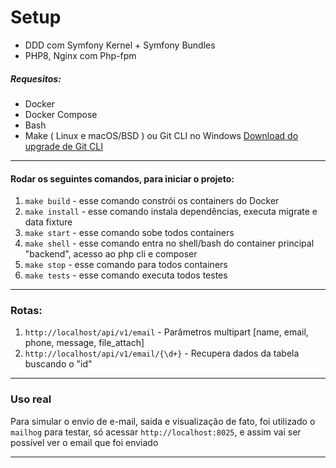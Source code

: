 # Setup

- DDD com Symfony Kernel + Symfony Bundles
- PHP8, Nginx com Php-fpm

##### Requesitos: 
- Docker
- Docker Compose
- Bash
- Make ( Linux e macOS/BSD ) ou Git CLI no Windows  [Download do upgrade de Git CLI](https://github.com/havennow/upgrade-git-cli)

---

#### Rodar os seguintes comandos, para iniciar o projeto:
    
1) ``make build``  - esse comando constrói os containers do Docker
2) ``make install`` - esse comando instala dependências, executa migrate e data fixture
3) ``make start`` - esse comando sobe todos containers
4) ``make shell`` - esse comando entra no shell/bash do container principal "backend", acesso ao php cli e composer  
5) ``make stop`` - esse comando para todos containers
6) ``make tests`` - esse comando executa todos testes 

---

### Rotas:

1) ``http://localhost/api/v1/email`` - Parâmetros multipart [name, email, phone, message, file_attach]
2) ``http://localhost/api/v1/email/{\d+}`` - Recupera dados da tabela buscando o "id"

---

### Uso real

Para simular o envio de e-mail, saida e visualização de fato, foi utilizado o ``mailhog``
para testar, só acessar ``http://localhost:8025``, e assim vai ser possível ver o email que foi enviado

---